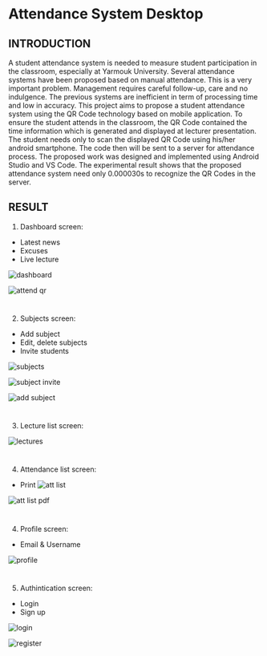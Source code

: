 # Attendance System Desktop

## INTRODUCTION
A student attendance system is needed to measure student participation in the classroom, especially at Yarmouk University. Several attendance systems have been proposed based on manual attendance. This is a very important problem. Management requires careful follow-up, care and no indulgence. The previous systems are inefficient in term of processing time and low in accuracy. This project aims to propose a student attendance system using the QR Code technology based on mobile application. To ensure the student attends in the classroom, the QR Code contained the time information which is generated and displayed at lecturer presentation. The student needs only to scan the displayed QR Code using his/her android smartphone. The code then will be sent to a server for attendance process. The proposed work was designed and implemented using Android Studio and VS Code. The experimental result shows that the proposed attendance system need only 0.000030s to recognize the QR Codes in the server.

## RESULT

1) Dashboard screen:
  - Latest news
  - Excuses
  - Live lecture

![dashboard](https://user-images.githubusercontent.com/96818454/202708865-b1434b0d-b7db-43e3-9b3b-ffdbe8aa69a1.png)

![attend qr](https://user-images.githubusercontent.com/96818454/202710182-90c1c121-e1ea-484d-80ce-0f4160c456bc.png)
#
2) Subjects screen:
  - Add subject
  - Edit, delete subjects
  - Invite students
 
 ![subjects](https://user-images.githubusercontent.com/96818454/202709788-506603e8-6c83-42b2-bdcb-4c2d7c3c6e0f.png)
 
 ![subject invite](https://user-images.githubusercontent.com/96818454/202710155-48d84506-70c0-4d1b-9752-41593d8425c6.png)
 
 ![add subject](https://user-images.githubusercontent.com/96818454/202710227-e63effe5-7316-4006-9102-9b7e4e1c4509.png)
#
3) Lecture list screen:
 
![lectures](https://user-images.githubusercontent.com/96818454/202710246-b65e25b9-922d-4300-aa91-cf574271235e.png)
#
4) Attendance list screen:
  - Print
![att list](https://user-images.githubusercontent.com/96818454/202710281-fcf11613-31d7-4ca9-beb4-63a2dc640b36.png)

![att list pdf](https://user-images.githubusercontent.com/96818454/202710500-37ebbe7a-f35b-49c4-9e8c-6e212e37bce8.png)
#
4) Profile screen:
  - Email & Username

![profile](https://user-images.githubusercontent.com/96818454/202710514-a1fcbb3f-1f25-47dc-ad4a-c3e7fca955d8.png)
#
5) Authintication screen:
  - Login
  - Sign up

![login](https://user-images.githubusercontent.com/96818454/202710606-b34a38c7-2d7f-4cef-84e2-3b9a045d08d6.png)

![register](https://user-images.githubusercontent.com/96818454/202710617-d2ba1fad-754d-4055-88e6-526e8116f235.png)

